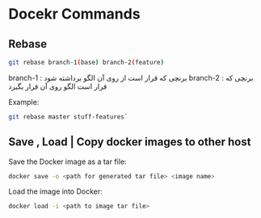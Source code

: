 # Docekr Commands

## Rebase

```sh
git rebase branch-1(base) branch-2(feature)
```

branch-1 : برنچی که قرار است از روی آن الگو برداشته شود
branch-2 : برنچی که قرار است الگو روی آن قرار بگیرد

Example:

```sh
git rebase master stuff-features`
```

## Save , Load | Copy docker images to other host

Save the Docker image as a tar file:

```sh
docker save -o <path for generated tar file> <image name>
```

Load the image into Docker:

```sh
docker load -i <path to image tar file>
```